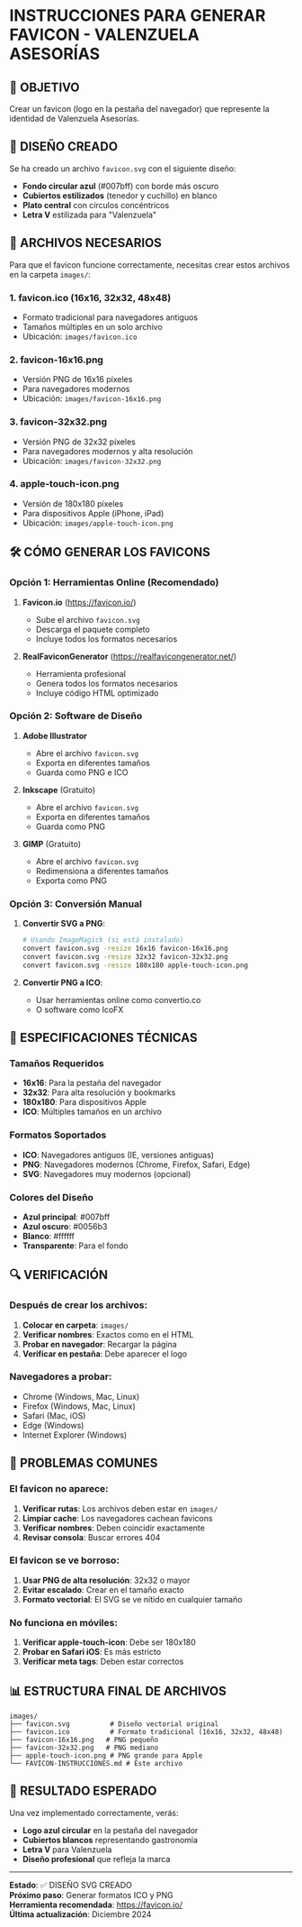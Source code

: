 # INSTRUCCIONES PARA GENERAR FAVICON - VALENZUELA ASESORÍAS

## 🎯 OBJETIVO
Crear un favicon (logo en la pestaña del navegador) que represente la identidad de Valenzuela Asesorías.

## 🎨 DISEÑO CREADO
Se ha creado un archivo `favicon.svg` con el siguiente diseño:
- **Fondo circular azul** (#007bff) con borde más oscuro
- **Cubiertos estilizados** (tenedor y cuchillo) en blanco
- **Plato central** con círculos concéntricos
- **Letra V** estilizada para "Valenzuela"

## 📁 ARCHIVOS NECESARIOS
Para que el favicon funcione correctamente, necesitas crear estos archivos en la carpeta `images/`:

### 1. **favicon.ico** (16x16, 32x32, 48x48)
- Formato tradicional para navegadores antiguos
- Tamaños múltiples en un solo archivo
- Ubicación: `images/favicon.ico`

### 2. **favicon-16x16.png**
- Versión PNG de 16x16 píxeles
- Para navegadores modernos
- Ubicación: `images/favicon-16x16.png`

### 3. **favicon-32x32.png**
- Versión PNG de 32x32 píxeles
- Para navegadores modernos y alta resolución
- Ubicación: `images/favicon-32x32.png`

### 4. **apple-touch-icon.png**
- Versión de 180x180 píxeles
- Para dispositivos Apple (iPhone, iPad)
- Ubicación: `images/apple-touch-icon.png`

## 🛠️ CÓMO GENERAR LOS FAVICONS

### Opción 1: Herramientas Online (Recomendado)
1. **Favicon.io** (https://favicon.io/)
   - Sube el archivo `favicon.svg`
   - Descarga el paquete completo
   - Incluye todos los formatos necesarios

2. **RealFaviconGenerator** (https://realfavicongenerator.net/)
   - Herramienta profesional
   - Genera todos los formatos necesarios
   - Incluye código HTML optimizado

### Opción 2: Software de Diseño
1. **Adobe Illustrator**
   - Abre el archivo `favicon.svg`
   - Exporta en diferentes tamaños
   - Guarda como PNG e ICO

2. **Inkscape** (Gratuito)
   - Abre el archivo `favicon.svg`
   - Exporta en diferentes tamaños
   - Guarda como PNG

3. **GIMP** (Gratuito)
   - Abre el archivo `favicon.svg`
   - Redimensiona a diferentes tamaños
   - Exporta como PNG

### Opción 3: Conversión Manual
1. **Convertir SVG a PNG**:
   ```bash
   # Usando ImageMagick (si está instalado)
   convert favicon.svg -resize 16x16 favicon-16x16.png
   convert favicon.svg -resize 32x32 favicon-32x32.png
   convert favicon.svg -resize 180x180 apple-touch-icon.png
   ```

2. **Convertir PNG a ICO**:
   - Usar herramientas online como convertio.co
   - O software como IcoFX

## 📱 ESPECIFICACIONES TÉCNICAS

### Tamaños Requeridos
- **16x16**: Para la pestaña del navegador
- **32x32**: Para alta resolución y bookmarks
- **180x180**: Para dispositivos Apple
- **ICO**: Múltiples tamaños en un archivo

### Formatos Soportados
- **ICO**: Navegadores antiguos (IE, versiones antiguas)
- **PNG**: Navegadores modernos (Chrome, Firefox, Safari, Edge)
- **SVG**: Navegadores muy modernos (opcional)

### Colores del Diseño
- **Azul principal**: #007bff
- **Azul oscuro**: #0056b3
- **Blanco**: #ffffff
- **Transparente**: Para el fondo

## 🔍 VERIFICACIÓN

### Después de crear los archivos:
1. **Colocar en carpeta**: `images/`
2. **Verificar nombres**: Exactos como en el HTML
3. **Probar en navegador**: Recargar la página
4. **Verificar en pestaña**: Debe aparecer el logo

### Navegadores a probar:
- Chrome (Windows, Mac, Linux)
- Firefox (Windows, Mac, Linux)
- Safari (Mac, iOS)
- Edge (Windows)
- Internet Explorer (Windows)

## 🚨 PROBLEMAS COMUNES

### El favicon no aparece:
1. **Verificar rutas**: Los archivos deben estar en `images/`
2. **Limpiar cache**: Los navegadores cachean favicons
3. **Verificar nombres**: Deben coincidir exactamente
4. **Revisar consola**: Buscar errores 404

### El favicon se ve borroso:
1. **Usar PNG de alta resolución**: 32x32 o mayor
2. **Evitar escalado**: Crear en el tamaño exacto
3. **Formato vectorial**: El SVG se ve nítido en cualquier tamaño

### No funciona en móviles:
1. **Verificar apple-touch-icon**: Debe ser 180x180
2. **Probar en Safari iOS**: Es más estricto
3. **Verificar meta tags**: Deben estar correctos

## 📊 ESTRUCTURA FINAL DE ARCHIVOS

```
images/
├── favicon.svg          # Diseño vectorial original
├── favicon.ico          # Formato tradicional (16x16, 32x32, 48x48)
├── favicon-16x16.png   # PNG pequeño
├── favicon-32x32.png   # PNG mediano
├── apple-touch-icon.png # PNG grande para Apple
└── FAVICON-INSTRUCCIONES.md # Este archivo
```

## 🎯 RESULTADO ESPERADO

Una vez implementado correctamente, verás:
- **Logo azul circular** en la pestaña del navegador
- **Cubiertos blancos** representando gastronomía
- **Letra V** para Valenzuela
- **Diseño profesional** que refleja la marca

---

**Estado**: ✅ DISEÑO SVG CREADO  
**Próximo paso**: Generar formatos ICO y PNG  
**Herramienta recomendada**: https://favicon.io/  
**Última actualización**: Diciembre 2024
